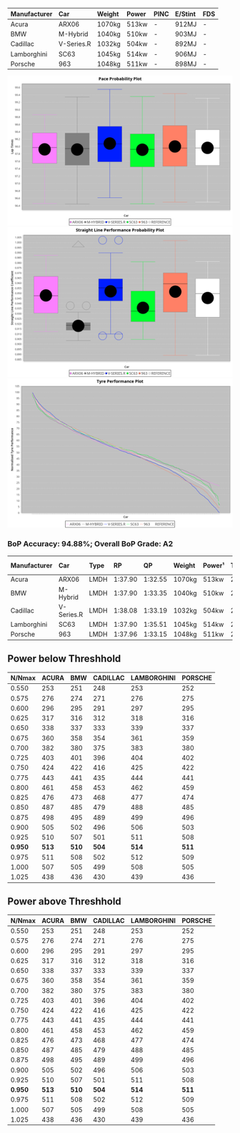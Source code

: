 |Manufacturer|Car|Weight|Power|PINC|E/Stint|FDS|
|:-|:-|:-|:-|:-|:-|:-|
|Acura|ARX06|1070kg|513kw|-|912MJ|-|
|BMW|M-Hybrid|1040kg|510kw|-|903MJ|-|
|Cadillac|V-Series.R|1032kg|504kw|-|892MJ|-|
|Lamborghini|SC63|1045kg|514kw|-|906MJ|-|
|Porsche|963|1048kg|511kw|-|898MJ|-|

![PACECHART](./IMG/CUSTOM.png)
![STRAIGHTLINEPERFORMANCECHART](./IMG/CUSTOM_sp.png)
![TYREPERFORMANCECHART](./IMG/CUSTOM_tw.png)

### BoP Accuracy: 94.88%; Overall BoP Grade: A2
|Manufacturer|Car|Type|RP|QP|Weight|Power¹|Threshhold|PINC|Power²|E/Stint|AVG Vmax|FDS|RDLC|L/Stint|BOP-Grade|ModelAccuracy|ModelPoints|Match%|
|:-|:-|:-|:-|:-|:-|:-|:-|:-|:-|:-|:-|:-|:-|:-|:-|:-|:-|:-|
|Acura|ARX06|LMDH|1:37.90|1:32.55|1070kg|513kw|210.0kph|-|513kw|912MJ|313.37kph|-|1.00|30|+B1|100.00%|995|85.03%|
|BMW|M-Hybrid|LMDH|1:37.90|1:33.35|1040kg|510kw|210.0kph|-|510kw|903MJ|310.41kph|-|1.03|30|~A1|98.60%|1690|100.00%|
|Cadillac|V-Series.R|LMDH|1:38.08|1:33.19|1032kg|504kw|210.0kph|-|504kw|892MJ|314.28kph|-|1.03|30|~A1|88.58%|2033|95.08%|
|Lamborghini|SC63|LMDH|1:37.90|1:35.51|1045kg|514kw|210.0kph|-|514kw|906MJ|312.35kph|-|1.05|30|+A2|96.77%|419|94.28%|
|Porsche|963|LMDH|1:37.96|1:33.15|1048kg|511kw|210.0kph|-|511kw|898MJ|314.65kph|-|1.02|30|~A1|93.05%|5740|100.00%|

## Power below Threshhold
|N/Nmax|ACURA|BMW|CADILLAC|LAMBORGHINI|PORSCHE|
|:-|:-|:-|:-|:-|:-|
|0.550|253|251|248|253|252|
|0.575|276|274|271|276|275|
|0.600|296|295|291|297|295|
|0.625|317|316|312|318|316|
|0.650|338|337|333|339|337|
|0.675|360|358|354|361|359|
|0.700|382|380|375|383|380|
|0.725|403|401|396|404|402|
|0.750|424|422|416|425|422|
|0.775|443|441|435|444|441|
|0.800|461|458|453|462|459|
|0.825|476|473|468|477|474|
|0.850|487|485|479|488|485|
|0.875|498|495|489|499|496|
|0.900|505|502|496|506|503|
|0.925|510|507|501|511|508|
|**0.950**|**513**|**510**|**504**|**514**|**511**|
|0.975|511|508|502|512|509|
|1.000|507|505|499|508|505|
|1.025|438|436|430|439|436|

## Power above Threshhold
|N/Nmax|ACURA|BMW|CADILLAC|LAMBORGHINI|PORSCHE|
|:-|:-|:-|:-|:-|:-|
|0.550|253|251|248|253|252|
|0.575|276|274|271|276|275|
|0.600|296|295|291|297|295|
|0.625|317|316|312|318|316|
|0.650|338|337|333|339|337|
|0.675|360|358|354|361|359|
|0.700|382|380|375|383|380|
|0.725|403|401|396|404|402|
|0.750|424|422|416|425|422|
|0.775|443|441|435|444|441|
|0.800|461|458|453|462|459|
|0.825|476|473|468|477|474|
|0.850|487|485|479|488|485|
|0.875|498|495|489|499|496|
|0.900|505|502|496|506|503|
|0.925|510|507|501|511|508|
|**0.950**|**513**|**510**|**504**|**514**|**511**|
|0.975|511|508|502|512|509|
|1.000|507|505|499|508|505|
|1.025|438|436|430|439|436|
